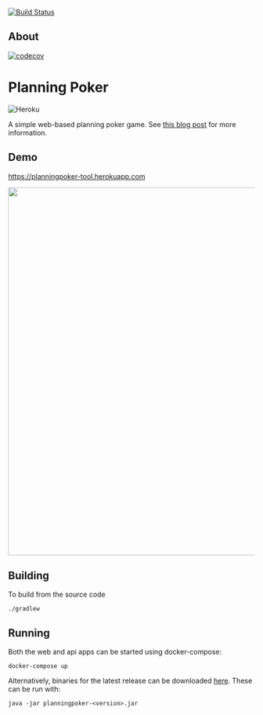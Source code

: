 [![Build Status](https://travis-ci.org/richashworth/planningpoker.svg?branch=master)](https://travis-ci.org/richashworth/planningpoker)
## About
[![codecov](https://codecov.io/gh/richashworth/planningpoker/branch/master/graph/badge.svg)](https://codecov.io/gh/richashworth/planningpoker)
# Planning Poker
![Heroku](https://heroku-badge.herokuapp.com/?app=planningpoker-tool)

A simple web-based planning poker game. See [this blog post](http://richashworth.com/2016/08/agile-estimation-for-distributed-teams/) for more information.

## Demo
https://planningpoker-tool.herokuapp.com

<img src="https://github.com/richashworth/planningpoker/raw/master/doc/demo.gif" width="750">

## Building

To build from the source code

`./gradlew`

## Running

Both the web and api apps can be started using docker-compose:

`docker-compose up`


Alternatively, binaries for the latest release can be downloaded [here](https://github.com/richashworth/planningpoker/releases/latest). These can be run with:

`java -jar planningpoker-<version>.jar`
